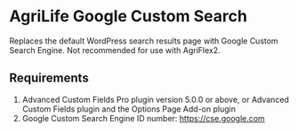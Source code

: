 # AgriLife Google Custom Search
Replaces the default WordPress search results page with Google Custom Search Engine. Not recommended for use with AgriFlex2.

## Requirements
1. Advanced Custom Fields Pro plugin version 5.0.0 or above, or Advanced Custom Fields plugin and the Options Page Add-on plugin
2. Google Custom Search Engine ID number: https://cse.google.com
